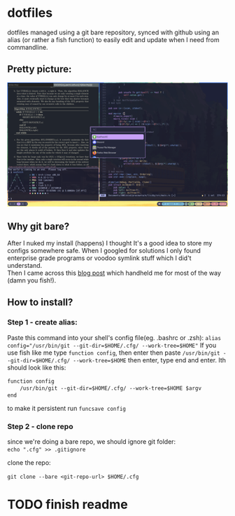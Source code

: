 # dotfiles

dotfiles managed using a git bare repository, synced with github
using an alias (or rather a fish function) to easily edit and update when I need from commandline.

## Pretty picture:

![Screenshot](./Pictures/unixporn.png)

## Why git bare?

After I nuked my install (happens) I thought It's a good idea to store my configs somewhere safe.
When I googled for solutions I only found enterprise grade programs or voodoo symlink stuff which I did't understand.\
Then I came across this [blog post](https://www.atlassian.com/git/tutorials/dotfiles) which handheld me for most of the way (damn you fish!).

## How to install?

### Step 1 - create alias: 
Paste this command into your shell's config file(eg. .bashrc or .zsh):
`alias config="/usr/bin/git --git-dir=$HOME/.cfg/ --work-tree=$HOME"`
If you use fish like me type `function config`, then enter then paste `/usr/bin/git --git-dir=$HOME/.cfg/ --work-tree=$HOME` then enter, type end and enter. Ith should look like this:

```fish
function config 
    /usr/bin/git --git-dir=$HOME/.cfg/ --work-tree=$HOME $argv
end
```
to make it persistent run `funcsave config`

### Step 2 - clone repo

since we're doing a bare repo, we should ignore git folder:
`echo ".cfg" >> .gitignore`

clone the repo:

`git clone --bare <git-repo-url> $HOME/.cfg`

# TODO finish readme
